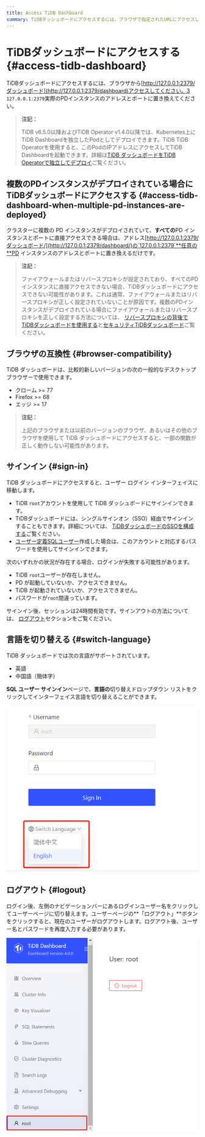 ```yaml
---
title: Access TiDB Dashboard
summary: TiDBダッシュボードにアクセスするには、ブラウザで指定されたURLにアクセスしてください。複数のPDインスタンスがある場合は、アドレスを任意のPDインスタンスのアドレスとポートに置き換えてください。Chrome、Firefox、またはEdgeブラウザ（最新バージョン）をご利用ください。TiDBルートアカウントまたはユーザー定義のSQLユーザーでサインインしてください。セッションは24時間有効です。言語は英語と中国語で切り替えられます。ログアウトするには、ユーザー名をクリックし、「ログアウト」ボタンをクリックしてください。
---
```


# TiDBダッシュボードにアクセスする {#access-tidb-dashboard}

TiDBダッシュボードにアクセスするには、ブラウザから[http://127.0.0.1:2379/ダッシュボード](http://127.0.0.1:2379/dashboard)アクセスしてください。3 `127.0.0.1:2379`実際のPDインスタンスのアドレスとポートに置き換えてください。

> **注記：**
>
> TiDB v6.5.0以降およびTiDB Operator v1.4.0以降では、Kubernetes上にTiDB Dashboardを独立したPodとしてデプロイできます。TiDB TiDB Operatorを使用すると、このPodのIPアドレスにアクセスしてTiDB Dashboardを起動できます。詳細は[TiDB ダッシュボードをTiDB Operatorで独立してデプロイ](https://docs.pingcap.com/tidb-in-kubernetes/dev/get-started#deploy-tidb-dashboard-independently)ご覧ください。

## 複数のPDインスタンスがデプロイされている場合にTiDBダッシュボードにアクセスする {#access-tidb-dashboard-when-multiple-pd-instances-are-deployed}

クラスターに複数の PD インスタンスがデプロイされていて、**すべての**PD インスタンスとポートに直接アクセスできる場合は、アドレス[http://127.0.0.1:2379/ダッシュボード/](http://127.0.0.1:2379/dashboard/)の`127.0.0.1:2379`**任意の**PD インスタンスのアドレスとポートに置き換えるだけです。

> **注記：**
>
> ファイアウォールまたはリバースプロキシが設定されており、すべてのPDインスタンスに直接アクセスできない場合、TiDBダッシュボードにアクセスできない可能性があります。これは通常、ファイアウォールまたはリバースプロキシが正しく設定されていないことが原因です。複数のPDインスタンスがデプロイされている場合にファイアウォールまたはリバースプロキシを正しく設定する方法については、 [リバースプロキシの背後でTiDBダッシュボードを使用する](/dashboard/dashboard-ops-reverse-proxy.md)と[セキュリティTiDBダッシュボード](/dashboard/dashboard-ops-security.md)ご覧ください。

## ブラウザの互換性 {#browser-compatibility}

TiDB ダッシュボードは、比較的新しいバージョンの次の一般的なデスクトップ ブラウザーで使用できます。

-   クローム &gt;= 77
-   Firefox &gt;= 68
-   エッジ &gt;= 17

> **注記：**
>
> 上記のブラウザまたは以前のバージョンのブラウザ、あるいはその他のブラウザを使用して TiDB ダッシュボードにアクセスすると、一部の関数が正しく動作しない可能性があります。

## サインイン {#sign-in}

TiDB ダッシュボードにアクセスすると、ユーザー ログイン インターフェイスに移動します。

-   TiDB `root`アカウントを使用して TiDB ダッシュボードにサインインできます。
-   TiDBダッシュボードには、シングルサインオン（SSO）経由でサインインすることもできます。詳細については、 [TiDBダッシュボードのSSOを構成する](/dashboard/dashboard-session-sso.md)ご覧ください。
-   [ユーザー定義SQLユーザー](/dashboard/dashboard-user.md)作成した場合は、このアカウントと対応するパスワードを使用してサインインできます。

次のいずれかの状況が存在する場合、ログインが失敗する可能性があります。

-   TiDB `root`ユーザーが存在しません。
-   PD が起動していないか、アクセスできません。
-   TiDB が起動されていないか、アクセスできません。
-   パスワードが`root`間違っています。

サインイン後、セッションは24時間有効です。サインアウトの方法については、 [ログアウト](#logout)セクションをご覧ください。

## 言語を切り替える {#switch-language}

TiDB ダッシュボードでは次の言語がサポートされています。

-   英語
-   中国語（簡体字）

**SQL ユーザー サインイン**ページで、**言語の**切り替えドロップダウン リストをクリックしてインターフェイス言語を切り替えることができます。

![Switch language](/media/dashboard/dashboard-access-switch-language.png)

## ログアウト {#logout}

ログイン後、左側のナビゲーションバーにあるログインユーザー名をクリックしてユーザーページに切り替えます。ユーザーページの**「ログアウト」**ボタンをクリックすると、現在のユーザーがログアウトします。ログアウト後、ユーザー名とパスワードを再度入力する必要があります。

![Logout](/media/dashboard/dashboard-access-logout.png)
